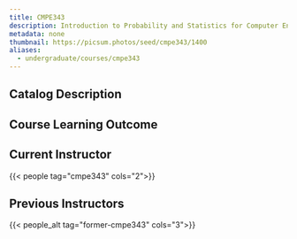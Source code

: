 ```yaml
---
title: CMPE343
description: Introduction to Probability and Statistics for Computer Engineers
metadata: none
thumbnail: https://picsum.photos/seed/cmpe343/1400
aliases:
  - undergraduate/courses/cmpe343
---
```


## Catalog Description

## Course Learning Outcome

## Current Instructor

{{< people tag="cmpe343" cols="2">}}

## Previous Instructors

{{< people_alt tag="former-cmpe343" cols="3">}}
